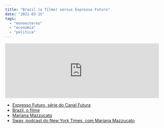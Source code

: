 ```yaml
---
title: "Brazil (o filme) versus Expresso Futuro"
date: "2021-03-15"
tags: 
  - "monoestereo"
  - "economia"
  - "politica"
---
```


<iframe style="width: 100%; height: 180px;" src="https://anchor.fm/monoestereo/embed/episodes/Brazil-o-filme-versus-Expresso-Futuro-esld43" width="100%" height="180px" frameborder="0" scrolling="no"></iframe>

- [Expresso Futuro, série do Canal Futura](https://www.youtube.com/results?search_query=Expresso+Futuro+china)
- [Brazil, o filme](https://www.imdb.com/title/tt0088846/)
- [Mariana Mazzucato](https://marianamazzucato.com/)
- [Sway, podcast do New York Times, com Mariana Mazzucato](https://podcasts.apple.com/us/podcast/stop-whining-about-big-government/id1528594034?i=1000513035898)
